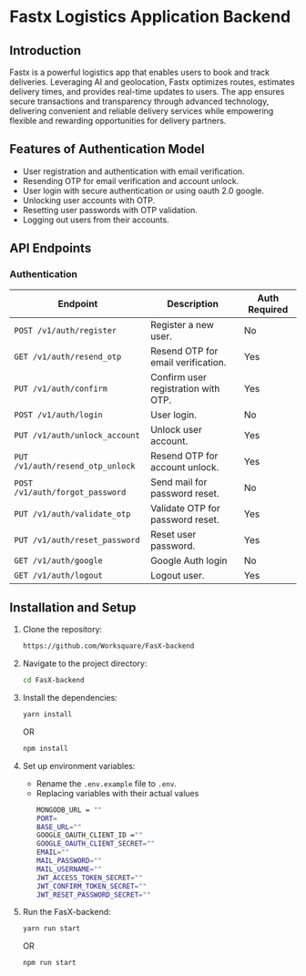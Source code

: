 # Fastx Logistics Application Backend

## Introduction

Fastx is a powerful logistics app that enables users to book and track deliveries. Leveraging AI and geolocation, Fastx optimizes routes, estimates delivery times, and provides real-time updates to users. The app ensures secure transactions and transparency through advanced technology, delivering convenient and reliable delivery services while empowering flexible and rewarding opportunities for delivery partners.

## Features of Authentication Model

- User registration and authentication with email verification.
- Resending OTP for email verification and account unlock.
- User login with secure authentication or using oauth 2.0 google.
- Unlocking user accounts with OTP.
- Resetting user passwords with OTP validation.
- Logging out users from their accounts.

## API Endpoints

### Authentication

| Endpoint                         | Description                         | Auth Required |
| -------------------------------- | ----------------------------------- | ------------- |
| `POST /v1/auth/register`         | Register a new user.                | No            |
| `GET /v1/auth/resend_otp`        | Resend OTP for email verification.  | Yes           |
| `PUT /v1/auth/confirm`           | Confirm user registration with OTP. | Yes           |
| `POST /v1/auth/login`            | User login.                         | No            |
| `PUT /v1/auth/unlock_account`    | Unlock user account.                | Yes           |
| `PUT /v1/auth/resend_otp_unlock` | Resend OTP for account unlock.      | Yes           |
| `POST /v1/auth/forgot_password`  | Send mail for password reset.       | No            |
| `PUT /v1/auth/validate_otp`      | Validate OTP for password reset.    | Yes           |
| `PUT /v1/auth/reset_password`    | Reset user password.                | Yes           |
| `GET /v1/auth/google`            | Google Auth login                   | No            |
| `GET /v1/auth/logout`            | Logout user.                        | Yes           |

## Installation and Setup

1. Clone the repository:

   ```bash
   https://github.com/Worksquare/FasX-backend
   ```

2. Navigate to the project directory:

   ```bash
   cd FasX-backend
   ```

3. Install the dependencies:

   ```bash
   yarn install
   ```

   OR

   ```bash
   npm install
   ```

4. Set up environment variables:

   - Rename the `.env.example` file to `.env`.
   - Replacing variables with their actual values
     ```bash
     MONGODB_URL = ""
     PORT=
     BASE_URL=""
     GOOGLE_OAUTH_CLIENT_ID =""
     GOOGLE_OAUTH_CLIENT_SECRET=""
     EMAIL=""
     MAIL_PASSWORD=""
     MAIL_USERNAME=""
     JWT_ACCESS_TOKEN_SECRET=""
     JWT_CONFIRM_TOKEN_SECRET=""
     JWT_RESET_PASSWORD_SECRET=""
     ```

5. Run the FasX-backend:

   ```bash
   yarn run start
   ```

   OR

   ```bash
   npm run start
   ```
